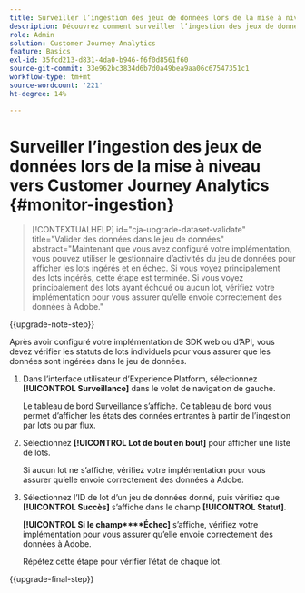 ```yaml
---
title: Surveiller l’ingestion des jeux de données lors de la mise à niveau vers Customer Journey Analytics
description: Découvrez comment surveiller l’ingestion des jeux de données lors de la mise à niveau vers Customer Journey Analytics
role: Admin
solution: Customer Journey Analytics
feature: Basics
exl-id: 35fcd213-d831-4da0-b946-f6f0d8561f60
source-git-commit: 33e962bc3834d6b7d0a49bea9aa06c67547351c1
workflow-type: tm+mt
source-wordcount: '221'
ht-degree: 14%

---
```


# Surveiller l’ingestion des jeux de données lors de la mise à niveau vers Customer Journey Analytics {#monitor-ingestion}

<!-- markdownlint-disable MD034 -->

>[!CONTEXTUALHELP]
>id="cja-upgrade-dataset-validate"
>title="Valider des données dans le jeu de données"
>abstract="Maintenant que vous avez configuré votre implémentation, vous pouvez utiliser le gestionnaire d’activités du jeu de données pour afficher les lots ingérés et en échec. Si vous voyez principalement des lots ingérés, cette étape est terminée. Si vous voyez principalement des lots ayant échoué ou aucun lot, vérifiez votre implémentation pour vous assurer qu’elle envoie correctement des données à Adobe."

<!-- markdownlint-enable MD034 -->

{{upgrade-note-step}}

<!-- Should we single source this instead of duplicate it? The following steps were copied from: /help/data-ingestion/aepwebsdk.md-->

Après avoir configuré votre implémentation de SDK web ou d’API, vous devez vérifier les statuts de lots individuels pour vous assurer que les données sont ingérées dans le jeu de données.

1. Dans l’interface utilisateur d’Experience Platform, sélectionnez **[!UICONTROL Surveillance]** dans le volet de navigation de gauche.

   Le tableau de bord Surveillance s’affiche. Ce tableau de bord vous permet d’afficher les états des données entrantes à partir de l’ingestion par lots ou par flux.

   <!-- insert screenshot -->

1. Sélectionnez **[!UICONTROL Lot de bout en bout]** pour afficher une liste de lots.

   Si aucun lot ne s’affiche, vérifiez votre implémentation pour vous assurer qu’elle envoie correctement des données à Adobe.

   <!-- insert screenshot -->

1. Sélectionnez l’ID de lot d’un jeu de données donné, puis vérifiez que **[!UICONTROL Succès]** s’affiche dans le champ **[!UICONTROL Statut]**.

   **[!UICONTROL Si le champ****Échec]** s’affiche, vérifiez votre implémentation pour vous assurer qu’elle envoie correctement des données à Adobe.

   Répétez cette étape pour vérifier l’état de chaque lot.

{{upgrade-final-step}}

